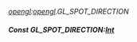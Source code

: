_[opengl](../../modules/opengl/opengl-module.md):[opengl](../../modules/opengl/opengl-module.md).GL\_SPOT\_DIRECTION_
##### Const GL\_SPOT\_DIRECTION:[Int](../../modules/wonkey/wonkey-types-int.md)
